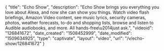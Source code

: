 {
    "title": "Echo Show",
    "description": "Echo Show brings you everything you love about Alexa, and now she can show you things. Watch video flash briefings, Amazon Video content, see music lyrics, security cameras, photos, weather forecasts, to-do and shopping lists, browse and listen to Audible audiobooks, and more. All hands-free\u2014just ask.",
    "videoid": "126841672",
    "date_created": "1508452999",
    "date_modified": "1509634925",
    "type": "captivate",
    "layout": "video",
    "url": "\/v\/echo-show\/126841672"
}